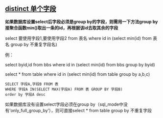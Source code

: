 ## [distinct 单个字段](https://www.cnblogs.com/q149072205/p/4318133.html)

**如果数据库设置select后字段必须是group by的字段，则需用一下方法group by接聚合函数min()取出一条的id，再根据该id去取其余的字段**



select 要使用字段1,要使用字段2 from 表名 where id in (select min(id) from 表名 group by 不重复字段名)

例：

 select byid,id from bbs where id in (select min(id) from bbs group by byid)

select * from table where id in (select min(id) from table group by a,b,c)



```
SELECT 字段A,字段B FROM 表 
WHERE 字段A IN(SELECT MAX(字段A) FROM 表 GROUP BY 字段B) 
order by 字段A desc
```



如果数据库没有设置select字段必须在group by（sql_mode中没有’only_full_group_by’），则可直接select * from table group by 不重复字段



